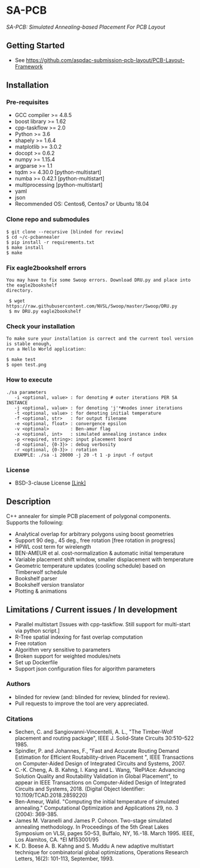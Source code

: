 # SA-PCB
  *SA-PCB: Simulated Annealing-based Placement For PCB Layout*

## Getting Started
  * See https://github.com/aspdac-submission-pcb-layout/PCB-Layout-Framework

## Installation

### Pre-requisites
  * GCC compiler >= 4.8.5
  * boost library >= 1.62
  * cpp-taskflow >= 2.0
  * Python >= 3.6
  * shapely >= 1.6.4
  * matplotlib >= 3.0.2
  * docopt >= 0.6.2
  * numpy >= 1.15.4
  * argparse >= 1.1
  * tqdm >= 4.30.0 [python-multistart]
  * numba >= 0.42.1 [python-multistart]
  * multiprocessing [python-multistart]
  * yaml
  * json
  * Recommended OS: Centos6, Centos7 or Ubuntu 18.04

### Clone repo and submodules
    $ git clone --recursive [blinded for review]
    $ cd ~/c-pcbannealer
    $ pip install -r requirements.txt
    $ make install
    $ make

### Fix eagle2bookshelf errors
    You may have to fix some Swoop errors. Download DRU.py and place into the eagle2bookshelf
    directory.

     $ wget https://raw.githubusercontent.com/NVSL/Swoop/master/Swoop/DRU.py
     $ mv DRU.py eagle2bookshelf


### Check your installation
    To make sure your installation is correct and the current tool version is stable enough,
    run a Hello World application:

    $ make test
    $ open test.png

### How to execute
    ./sa parameters
       -i <optional, value> : for denoting # outer iterations PER SA INSTANCE
       -j <optional, value> : for denoting 'j'*#nodes inner iterations
       -t <optional, value> : for denoting initial temperature
       -f <optional, str>   : for output filename
       -e <optional, float> : convergence epsilon
       -v <optional>        : Ben-amur flag
       -x <optional, int>   : simulated annealing instance index
       -p <required, string>: input placement board
       -d <optional, {0-3}> : debug verbosity
       -r <optional, {0-3}> : rotation
       EXAMPLE: ./sa -i 20000 -j 20 -t 1 -p input -f output

### License
  * BSD-3-clause License [[Link]](LICENSE)

## Description
 C++ annealer for simple PCB placement of polygonal components.
 Supports the following:
  - Analytical overlap for arbitrary polygons using boost geometries
  - Support 90 deg., 45 deg., free rotation [free rotation in progress]
  - HPWL cost term for wirelength
  - BEN-AMEUR et al. cost-normalization & automatic initial temperature
  - Variable placement shift window, smaller displacement with temperature
  - Geometric temperature updates (cooling schedule) based on Timberwolf schedule
  - Bookshelf parser
  - Bookshelf version translator
  - Plotting & animations

## Limitations / Current issues / In development
  - Parallel multistart [Issues with cpp-taskflow. Still support for multi-start via python script.]
  - R-Tree spatial indexing for fast overlap computation
  - Free rotation
  - Algorithm very sensitive to parameters
  - Broken support for weighted modules/nets
  - Set up Dockerfile
  - Support json configuration files for algorithm parameters

### Authors
  - blinded for review (and: blinded for review, blinded for review).
  - Pull requests to improve the tool are very appreciated.

### Citations
  - Sechen, C. and Sangiovanni-Vincentelli, A. L., "The Timber-Wolf placement and routing package", IEEE J. Solid-State Circuits 30:510–522 1985.
  - Spindler, P. and Johannes, F., "Fast and Accurate Routing Demand Estimation for Efficient Routability-driven Placement
", IEEE Transactions on Computer-Aided Design of Integrated Circuits and Systems, 2007.
  - C.-K. Cheng, A. B. Kahng, I. Kang and L. Wang, "RePlAce: Advancing Solution Quality and Routability Validation in Global Placement", to appear in IEEE Transactions on Computer-Aided Design of Integrated Circuits and Systems, 2018. (Digital Object Identifier: 10.1109/TCAD.2018.2859220)
  - Ben-Ameur, Walid. "Computing the initial temperature of simulated annealing." Computational Optimization and Applications 29, no. 3 (2004): 369-385.
  - James M. Varanelli and James P. Cohoon. Two-stage simulated annealing methodology. In Proceedings of the 5th Great Lakes Symposium on VLSI, pages 50–53, Buffalo, NY, 16.-18. March 1995. IEEE, Los Alamitos, CA. †EI M153001/95
  - K. D. Boese A. B. Kahng and S. Muddu A new adaptive multistart technique for combinatorial global optimizations, Operations Research Letters, 16(2): 101-113, September, 1993.
